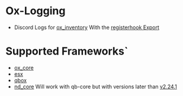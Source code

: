 # Ox-Logging
- Discord Logs for [ox_inventory](https://github.com/overextended/ox_inventory) With the [registerhook Export](https://overextended.github.io/docs/ox_inventory/Functions/Server/Hooks#registerhook)

# Supported Frameworks`
- [ox_core](https://github.com/overextended/ox_core)
- [esx](https://github.com/esx-framework/esx_core)
- [qbox](https://github.com/Qbox-project/qbx_core)
- [nd_core](https://github.com/ND-Framework/ND_Core)
Will work with qb-core but with versions later than [v2.24.1](https://github.com/overextended/ox_inventory/releases/tag/v2.42.1)

